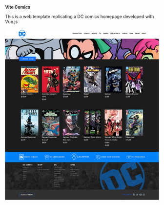 **Vite Comics**

This is a web template replicating a DC comics homepage developed with Vue.js

![Alt text](/public/img/screenshot.png?raw=true)
